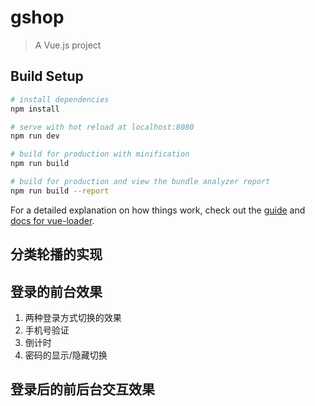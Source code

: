 # gshop

> A Vue.js project

## Build Setup

``` bash
# install dependencies
npm install

# serve with hot reload at localhost:8080
npm run dev

# build for production with minification
npm run build

# build for production and view the bundle analyzer report
npm run build --report
```

For a detailed explanation on how things work, check out the [guide](http://vuejs-templates.github.io/webpack/) and [docs for vue-loader](http://vuejs.github.io/vue-loader).

## 分类轮播的实现

## 登录的前台效果
  1. 两种登录方式切换的效果
  2. 手机号验证
  3. 倒计时
  4. 密码的显示/隐藏切换
## 登录后的前后台交互效果
